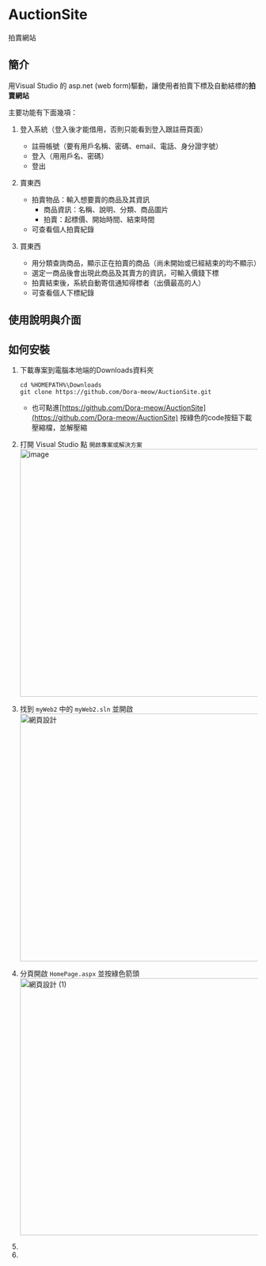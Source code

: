# AuctionSite
拍賣網站

## 簡介
用Visual Studio 的 asp.net (web form)驅動，讓使用者拍賣下標及自動結標的**拍賣網站** 

主要功能有下面幾項：
1. 登入系統（登入後才能借用，否則只能看到登入跟註冊頁面）
    * 註冊帳號（要有用戶名稱、密碼、email、電話、身分證字號）
    * 登入（用用戶名、密碼）
    * 登出

2. 賣東西
    * 拍賣物品：輸入想要賣的商品及其資訊
        * 商品資訊：名稱、說明、分類、商品圖片
        * 拍賣：起標價、開始時間、結束時間
    * 可查看個人拍賣紀錄

3. 買東西
    * 用分類查詢商品，顯示正在拍賣的商品（尚未開始或已經結束的均不顯示）
    * 選定一商品後會出現此商品及其賣方的資訊，可輸入價錢下標
    * 拍賣結束後，系統自動寄信通知得標者（出價最高的人）
    * 可查看個人下標紀錄

## 使用說明與介面



## 如何安裝
1. 下載專案到電腦本地端的Downloads資料夾
    ```
    cd %HOMEPATH%\Downloads
    git clone https://github.com/Dora-meow/AuctionSite.git
    ```
    * 也可點進[https://github.com/Dora-meow/AuctionSite](https://github.com/Dora-meow/AuctionSite)
    按綠色的code按鈕下載壓縮檔，並解壓縮

2. 打開 Visual Studio 點 `開啟專案或解決方案`</br>
    <img width="500" alt="image" src="https://github.com/user-attachments/assets/ae1516c3-239b-466b-99fe-5057b675a4d4" />
3. 找到 `myWeb2` 中的 `myWeb2.sln` 並開啟</br>
    <img width="500" alt="網頁設計" src="https://github.com/user-attachments/assets/264f8baf-61c1-4032-8ab7-73c8c4f538f4" />

4. 分頁開啟 `HomePage.aspx` 並按綠色箭頭
    <img width="1427" height="519" alt="網頁設計 (1)" src="https://github.com/user-attachments/assets/fcd4f9ab-fecc-40dc-b386-7e0a2aac9347" />

5. 
6. 
